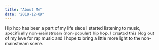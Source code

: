 ```yaml
---
title: "About Me"
date: "2019-12-09"
---
```


Hip hop has been a part of my life since I started listening to music, specifically non-mainstream (non-popular) hip hop. I created this blog out of my love for rap music and I hope to bring a little more light to the non-mainstream scene.
